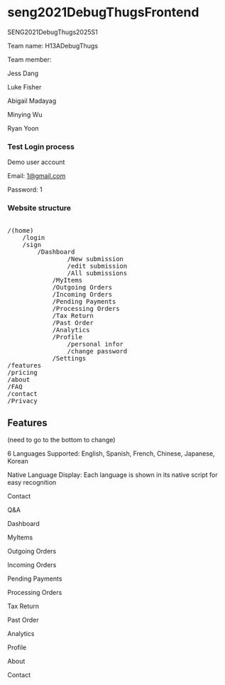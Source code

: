 # seng2021DebugThugsFrontend
SENG2021DebugThugs2025S1

Team name: H13ADebugThugs

Team member:

Jess Dang 

Luke Fisher 

Abigail Madayag 

Minying Wu 

Ryan Yoon


### Test Login process
Demo user account

Email: 1@gmail.com

Password: 1


### Website structure 
<pre> 
/(home)
    /login
    /sign
        /Dashboard
                /New submission
                /edit submission
                /All submissions
            /MyItems
            /Outgoing Orders
            /Incoming Orders
            /Pending Payments
            /Processing Orders
            /Tax Return
            /Past Order
            /Analytics
            /Profile
                /personal infor
                /change password
            /Settings   
/features
/pricing
/about
/FAQ
/contact
/Privacy
</pre>

## Features

(need to go to the bottom to change)

6 Languages Supported: English, Spanish, French, Chinese, Japanese, Korean

Native Language Display: Each language is shown in its native script for easy recognition

Contact

Q&A

Dashboard

MyItems

Outgoing Orders

Incoming Orders

Pending Payments

Processing Orders

Tax Return

Past Order

Analytics

Profile

About

Contact